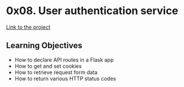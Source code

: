 # 0x08. User authentication service
[Link to the project](https://intranet.hbtn.io/projects/584)

## Learning Objectives
<ul>
<li>How to declare API routes in a Flask app</li>
<li>How to get and set cookies</li>
<li>How to retrieve request form data</li>
<li>How to return various HTTP status codes</li>
</ul>
